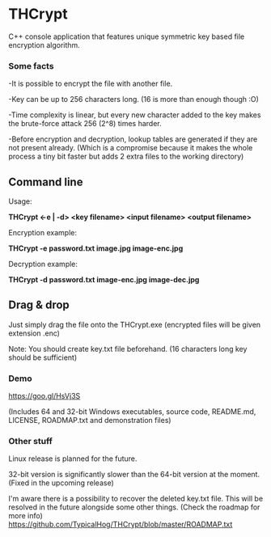 # THCrypt
C++ console application that features unique symmetric key based file encryption algorithm.

### Some facts
-It is possible to encrypt the file with another file.

-Key can be up to 256 characters long. (16 is more than enough though :O)

-Time complexity is linear, but every new character added to the key makes the brute-force attack 256 (2^8) times harder.

-Before encryption and decryption, lookup tables are generated if they are not present already. (Which is a compromise because it makes the whole process a tiny bit faster but adds 2 extra files to the working directory)

## Command line
Usage:

**THCrypt \<-e | -d\> \<key filename\> \<input filename\> \<output filename\>**

Encryption example:

**THCrypt -e password.txt image.jpg image-enc.jpg**

Decryption example:

**THCrypt -d password.txt image-enc.jpg image-dec.jpg**

## Drag & drop
Just simply drag the file onto the THCrypt.exe (encrypted files will be given extension .enc)

Note: You should create key.txt file beforehand. (16 characters long key should be sufficient)

### Demo
https://goo.gl/HsVj3S

(Includes 64 and 32-bit Windows executables, source code, README.md, LICENSE, ROADMAP.txt and demonstration files)

### Other stuff

Linux release is planned for the future.

32-bit version is significantly slower than the 64-bit version at the moment. (Fixed in the upcoming release)

I'm aware there is a possibility to recover the deleted key.txt file.
This will be resolved in the future alongside some other things. (Check the roadmap for more info)
https://github.com/TypicalHog/THCrypt/blob/master/ROADMAP.txt
